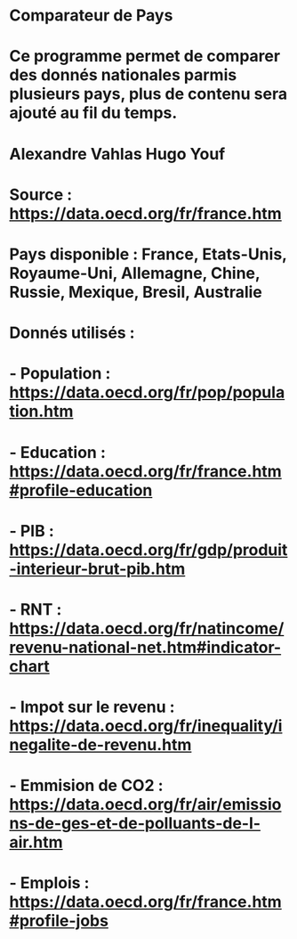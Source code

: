 # Comparateur de Pays
#
# Ce programme permet de comparer des donnés nationales parmis plusieurs pays, plus de contenu sera ajouté au fil du temps.
#
# Alexandre Vahlas  Hugo Youf
#
# Source : https://data.oecd.org/fr/france.htm
#
# Pays disponible : France, Etats-Unis, Royaume-Uni, Allemagne, Chine, Russie, Mexique, Bresil, Australie
#
# Donnés utilisés : 
# - Population : https://data.oecd.org/fr/pop/population.htm
# - Education : https://data.oecd.org/fr/france.htm#profile-education
# - PIB : https://data.oecd.org/fr/gdp/produit-interieur-brut-pib.htm
# - RNT : https://data.oecd.org/fr/natincome/revenu-national-net.htm#indicator-chart
# - Impot sur le revenu : https://data.oecd.org/fr/inequality/inegalite-de-revenu.htm
# - Emmision de CO2 : https://data.oecd.org/fr/air/emissions-de-ges-et-de-polluants-de-l-air.htm
# - Emplois : https://data.oecd.org/fr/france.htm#profile-jobs
